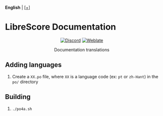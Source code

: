 <div dir="ltr" align="left">

&#8206;**English** | &#8206;[[+]](https://librescore.ddns.net/projects/librescore/docs)

# LibreScore Documentation

<div align="center">

[![Discord](https://img.shields.io/discord/774491656643674122?color=5865F2&label=&labelColor=555555&logo=discord&logoColor=FFFFFF)](https://discord.gg/DKu7cUZ4XQ) [![Weblate](https://librescore.ddns.net/widgets/librescore/-/docs/svg-badge.svg)](https://librescore.ddns.net/engage/librescore)

Documentation translations

</div>

## Adding languages

1. Create a `XX.po` file, where `XX` is a language code (ex: `pt` or `zh-Hant`) in the `po/` directory

## Building

1. `./po4a.sh`

</div>
